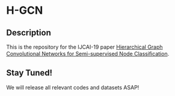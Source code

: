 # H-GCN
## Description
This is the repository for the IJCAI-19 paper [Hierarchical Graph Convolutional Networks for Semi-supervised Node Classiﬁcation](https://arxiv.org/pdf/1902.06667.pdf).

## Stay Tuned!
We will release all relevant codes and datasets ASAP!
